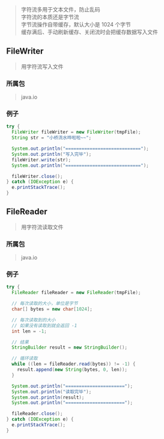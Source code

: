 > 字符流多用于文本文件，防止乱码 <br/>
> 字符流的本质还是字节流 <br/>
> 字节流操作自带缓存，默认大小是 1024 个字节 <br/>
> 缓存满后、手动刷新缓存、关闭流时会把缓存数据写入文件

## FileWriter
> 用字符流写入文件

### 所属包
> java.io

### 例子
```java
try {
  FileWriter fileWriter = new FileWriter(tmpFile);
  String str = "小桥流水哗啦啦~~";

  System.out.println("============================");
  System.out.println("写入完毕");
  fileWriter.write(str);
  System.out.println("============================");

  fileWriter.close();
} catch (IOException e) {
  e.printStackTrace();
}
```

## FileReader
> 用字符流读取文件

### 所属包
> java.io

### 例子
```java
try {
  FileReader fileReader = new FileReader(tmpFile);

  // 每次读取的大小，单位是字节
  char[] bytes = new char[1024];

  // 每次读取到的大小
  // 如果没有读取到就会返回 -1
  int len = -1;

  // 结果
  StringBuilder result = new StringBuilder();

  // 循环读取
  while ((len = fileReader.read(bytes)) != -1) {
    result.append(new String(bytes, 0, len));
  }

  System.out.println("======================");
  System.out.println("读取完毕");
  System.out.println(result);
  System.out.println("======================");

  fileReader.close();
} catch (IOException e) {
  e.printStackTrace();
}
```